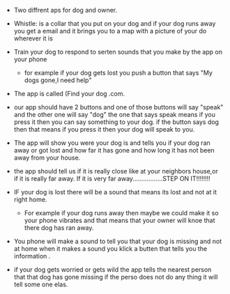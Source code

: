 * Two diffrent aps for dog and owner.
* Whistle: is a collar that you put on your dog and if your dog runs away you get a email and it brings you to a map with a picture of your do wherever it is
* Train your dog to respond to serten sounds that you make by the app on your phone
  * for example if your dog gets lost you push a button that says "My dogs gone,I need help"
* The app is called (Find your dog .com.
* our app should have 2 buttons and one of those buttons will say "speak" and the other one will say "dog" the one that says speak means if you press it then you can say something to your dog. if the button says dog then that means if you press it then your dog will speak to you.
* The app will show you were your dog is and tells you if your dog ran away or got lost and how far it has gone and how long it has not been away from your house.

* the app should tell us if it is really close like at your neighbors house,or if it is really far away. If it is very far away.................STEP ON IT!!!!!!!!
* IF your dog is lost there will be a sound that means its lost and not at it right home.
  * For example if your dog runs away then maybe we could make it so your phone vibrates and that means that your owner will knoe that there dog has ran away.
* You phone will make a sound to tell you that your dog is missing and not at home when it  makes a sound  you klick a butten that tells you the information .
* if your dog gets worried or gets wild the app tells the nearest person that that dog has gone missing if the perso does not do any thing it will tell some one elas.


 
